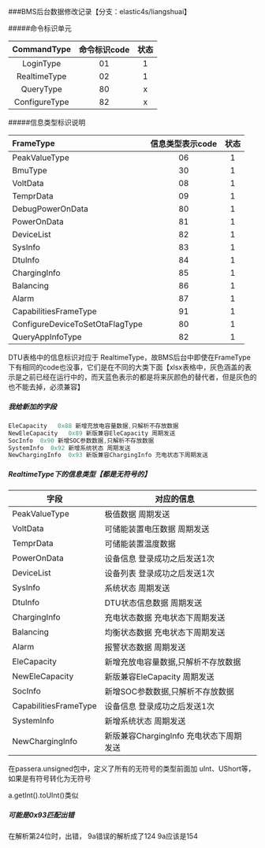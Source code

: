 ###BMS后台数据修改记录【分支：elastic4s/liangshuai】

#####命令标识单元

|  CommandType  | 命令标识code | 状态 |
| :-----------: | :----------: | :--: |
|   LoginType   |      01      |  1   |
| RealtimeType  |      02      |  1   |
|   QueryType   |      80      |  x   |
| ConfigureType |      82      |  x   |

#####信息类型标识说明

| FrameType                       | 信息类型表示code | 状态 |
| :------------------------------ | :--------------: | :--: |
| PeakValueType                   |        06        |  1   |
| BmuType                         |        30        |  1   |
| VoltData                        |        08        |  1   |
| TemprData                       |        09        |  1   |
| DebugPowerOnData                |        80        |  1   |
| PowerOnData                     |        81        |  1   |
| DeviceList                      |        82        |  1   |
| SysInfo                         |        83        |  1   |
| DtuInfo                         |        84        |  1   |
| ChargingInfo                    |        85        |  1   |
| Balancing                       |        86        |  1   |
| Alarm                           |        87        |  1   |
| CapabilitiesFrameType           |        91        |  1   |
| ConfigureDeviceToSetOtaFlagType |        80        |  1   |
| QueryAppInfoType                |        82        |  1   |

DTU表格中的信息标识对应于 RealtimeType，故BMS后台中即使在FrameType下有相同的code也没事，它们是在不同的大类下面【xlsx表格中，灰色涵盖的表示是之前已经在运行中的，而天蓝色表示的都是将来灰颜色的替代者，但是灰色的也不能去掉，必须兼容】

##### 我给新加的字段

```scala
EleCapacity   0x88 新增充放电容量数据,只解析不存放数据
NewEleCapacity   0x89 新版兼容EleCapacity 周期发送
SocInfo  0x90 新增SOC参数数据,只解析不存放数据
SystemInfo  0x92 新增系统状态 周期发送
NewChargingInfo  0x93 新版兼容ChargingInfo 充电状态下周期发送
```

##### RealtimeType下的信息类型【都是无符号的】

| 字段                  | 对应的信息                              |      |
| --------------------- | --------------------------------------- | ---- |
| PeakValueType         | 极值数据 周期发送                       |      |
| VoltData              | 可储能装置电压数据 周期发送             |      |
| TemprData             | 可储能装置温度数据                      |      |
| PowerOnData           | 设备信息 登录成功之后发送1次            |      |
| DeviceList            | 设备列表 登录成功之后发送1次            |      |
| SysInfo               | 系统状态 周期发送                       |      |
| DtuInfo               | DTU状态信息数据 周期发送                |      |
| ChargingInfo          | 充电状态数据 充电状态下周期发送         |      |
| Balancing             | 均衡状态数据 充电状态下周期发送         |      |
| Alarm                 | 报警状态数据 周期发送                   |      |
| EleCapacity           | 新增充放电容量数据,只解析不存放数据     |      |
| NewEleCapacity        | 新版兼容EleCapacity 周期发送            |      |
| SocInfo               | 新增SOC参数数据,只解析不存放数据        |      |
| CapabilitiesFrameType | 设备信息 登录成功之后发送1次            |      |
| SystemInfo            | 新增系统状态 周期发送                   |      |
| NewChargingInfo       | 新版兼容ChargingInfo 充电状态下周期发送 |      |

在passera.unsigned包中，定义了所有的无符号的类型前面加 uInt、UShort等，如果是有符号转化为无符号

a.getInt().toUInt()类似

##### 可能是0x93匹配出错

在解析第24位时，出错， 9a错误的解析成了124    9a应该是154

[^author：梁帅]: 

